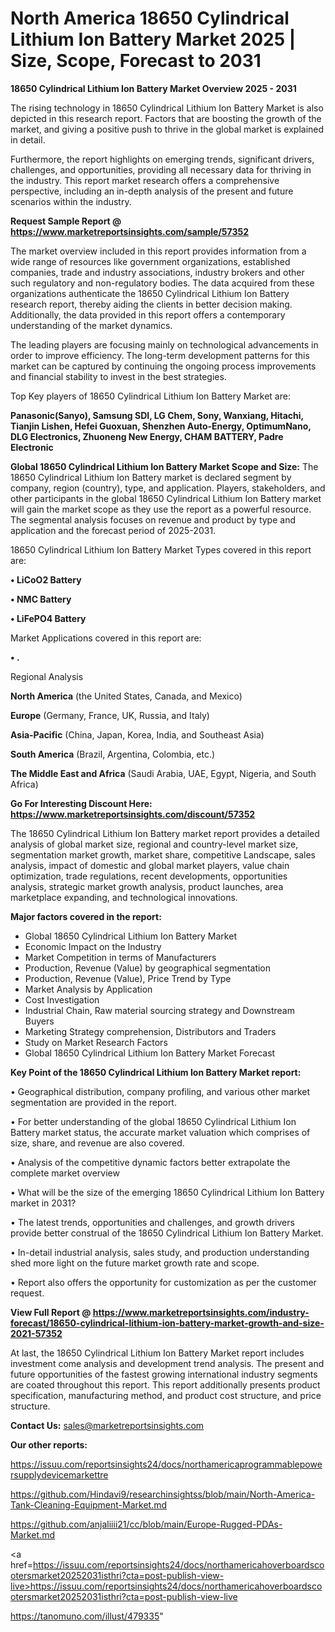 # North America 18650 Cylindrical Lithium Ion Battery Market 2025 | Size, Scope, Forecast to 2031

<Strong> 18650 Cylindrical Lithium Ion Battery Market Overview 2025 - 2031</strong>

The rising technology in 18650 Cylindrical Lithium Ion Battery Market is also depicted in this research report. Factors that are boosting the growth of the market, and giving a positive push to thrive in the global market is explained in detail.

Furthermore, the report highlights on emerging trends, significant drivers, challenges, and opportunities, providing all necessary data for thriving in the industry. This report market research offers a comprehensive perspective, including an in-depth analysis of the present and future scenarios within the industry.

<strong>Request Sample Report @ <a href=https://www.marketreportsinsights.com/sample/57352>https://www.marketreportsinsights.com/sample/57352</a></strong>

The market overview included in this report provides information from a wide range of resources like government organizations, established companies, trade and industry associations, industry brokers and other such regulatory and non-regulatory bodies. The data acquired from these organizations authenticate the 18650 Cylindrical Lithium Ion Battery research report, thereby aiding the clients in better decision making. Additionally, the data provided in this report offers a contemporary understanding of the market dynamics.

The leading players are focusing mainly on technological advancements in order to improve efficiency. The long-term development patterns for this market can be captured by continuing the ongoing process improvements and financial stability to invest in the best strategies.

Top Key players of 18650 Cylindrical Lithium Ion Battery Market are:

<strong>Panasonic(Sanyo), Samsung SDI, LG Chem, Sony, Wanxiang, Hitachi, Tianjin Lishen, Hefei Guoxuan, Shenzhen Auto-Energy, OptimumNano, DLG Electronics, Zhuoneng New Energy, CHAM BATTERY, Padre Electronic</strong>

<strong><b>Global 18650 Cylindrical Lithium Ion Battery Market Scope and Size:</b></strong>
The 18650 Cylindrical Lithium Ion Battery market is declared segment by company, region (country), type, and application. Players, stakeholders, and other participants in the global 18650 Cylindrical Lithium Ion Battery market will gain the market scope as they use the report as a powerful resource. The segmental analysis focuses on revenue and product by type and application and the forecast period of 2025-2031.

18650 Cylindrical Lithium Ion Battery Market Types covered in this report are:

<strong>• LiCoO2 Battery

• NMC Battery

• LiFePO4 Battery</strong>

Market Applications covered in this report are:

<strong>• .</strong> 

Regional Analysis

<strong>North America</strong> (the United States, Canada, and Mexico)

<strong>Europe</strong> (Germany, France, UK, Russia, and Italy)

<strong>Asia-Pacific</strong> (China, Japan, Korea, India, and Southeast Asia)

<strong>South America</strong> (Brazil, Argentina, Colombia, etc.)

<strong>The Middle East and Africa</strong> (Saudi Arabia, UAE, Egypt, Nigeria, and South Africa)

<strong>Go For Interesting Discount Here: <a href=https://www.marketreportsinsights.com/discount/57352>https://www.marketreportsinsights.com/discount/57352</a></strong>

The 18650 Cylindrical Lithium Ion Battery market report provides a detailed analysis of global market size, regional and country-level market size, segmentation market growth, market share, competitive Landscape, sales analysis, impact of domestic and global market players, value chain optimization, trade regulations, recent developments, opportunities analysis, strategic market growth analysis, product launches, area marketplace expanding, and technological innovations.

<strong><b>Major factors covered in the report:</b></strong>
<ul>
  <li>Global 18650 Cylindrical Lithium Ion Battery Market </li>
  <li>Economic Impact on the Industry</li>
  <li>Market Competition in terms of Manufacturers</li>
  <li>Production, Revenue (Value) by geographical segmentation</li>
  <li>Production, Revenue (Value), Price Trend by Type</li>
  <li>Market Analysis by Application</li>
  <li>Cost Investigation</li>
  <li>Industrial Chain, Raw material sourcing strategy and Downstream Buyers</li>
  <li>Marketing Strategy comprehension, Distributors and Traders</li>
  <li>Study on Market Research Factors</li>
  <li>Global 18650 Cylindrical Lithium Ion Battery Market Forecast</li>
</ul>

<strong><b>Key Point of the 18650 Cylindrical Lithium Ion Battery Market report:</b></strong>

• Geographical distribution, company profiling, and various other market segmentation are provided in the report.

• For better understanding of the global 18650 Cylindrical Lithium Ion Battery market status, the accurate market valuation which comprises of size, share, and revenue are also covered.

• Analysis of the competitive dynamic factors better extrapolate the complete market overview

• What will be the size of the emerging 18650 Cylindrical Lithium Ion Battery market in 2031?

• The latest trends, opportunities and challenges, and growth drivers provide better construal of the 18650 Cylindrical Lithium Ion Battery Market.

• In-detail industrial analysis, sales study, and production understanding shed more light on the future market growth rate and scope.

• Report also offers the opportunity for customization as per the customer request.

<strong><b>View Full Report @ <a href=https://www.marketreportsinsights.com/industry-forecast/18650-cylindrical-lithium-ion-battery-market-growth-and-size-2021-57352>https://www.marketreportsinsights.com/industry-forecast/18650-cylindrical-lithium-ion-battery-market-growth-and-size-2021-57352</a></b></strong>


At last, the 18650 Cylindrical Lithium Ion Battery Market report includes investment come analysis and development trend analysis. The present and future opportunities of the fastest growing international industry segments are coated throughout this report. This report additionally presents product specification, manufacturing method, and product cost structure, and price structure.

<strong>Contact Us:</strong>
sales@marketreportsinsights.com

<strong>Our other reports:</strong>

<a href=https://issuu.com/reportsinsights24/docs/northamericaprogrammablepowersupplydevicemarkettre>https://issuu.com/reportsinsights24/docs/northamericaprogrammablepowersupplydevicemarkettre</a>

<a href=https://github.com/Hindavi9/researchinsightss/blob/main/North-America-Tank-Cleaning-Equipment-Market.md>https://github.com/Hindavi9/researchinsightss/blob/main/North-America-Tank-Cleaning-Equipment-Market.md</a>

<a href=https://github.com/anjaliiii21/cc/blob/main/Europe-Rugged-PDAs-Market.md>https://github.com/anjaliiii21/cc/blob/main/Europe-Rugged-PDAs-Market.md</a>

<a href=https://issuu.com/reportsinsights24/docs/northamericahoverboardscootersmarket20252031isthri?cta=post-publish-view-live>https://issuu.com/reportsinsights24/docs/northamericahoverboardscootersmarket20252031isthri?cta=post-publish-view-live</a>

<a href=https://tanomuno.com/illust/479335>https://tanomuno.com/illust/479335</a>"
